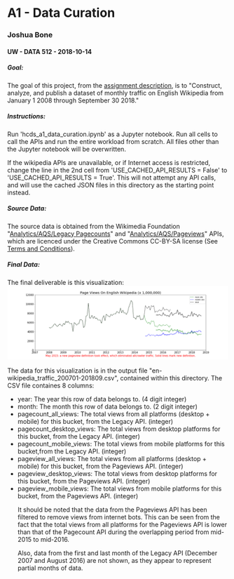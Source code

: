 # A1 - Data Curation
### Joshua Bone
#### UW - DATA 512 - 2018-10-14

##### Goal:
The goal of this project, from the 
[assignment description](https://wiki.communitydata.cc/Human_Centered_Data_Science_(Fall_2018)/Assignments#A1:_Data_curation),
is to "Construct, analyze, and publish a dataset of monthly traffic on English Wikipedia from 
January 1 2008 through September 30 2018."

##### Instructions: 
Run 'hcds_a1_data_curation.ipynb' as a Jupyter notebook.
Run all cells to call the APIs and run the entire workload from scratch. 
All files other than the Jupyter notebook will be overwritten.
<p> 
If the wikipedia APIs are unavailable, or if Internet access is restricted,
change the line in the 2nd cell from 'USE_CACHED_API_RESULTS = False'
to 'USE_CACHED_API_RESULTS = True'. This will not attempt any API calls, and
will use the cached JSON files in this directory as the starting point instead.

##### Source Data:
The source data is obtained from the Wikimedia Foundation 
"[Analytics/AQS/Legacy Pagecounts](https://wikitech.wikimedia.org/wiki/Analytics/AQS/Legacy_Pagecounts)" 
and 
"[Analytics/AQS/Pageviews](https://wikitech.wikimedia.org/wiki/Analytics/AQS/Pageviews)" APIs, which are
licenced under the Creative Commons CC-BY-SA license
(See [Terms and Conditions](https://www.mediawiki.org/wiki/REST_API#Terms_and_conditions)).

##### Final Data:
The final deliverable is this visualization:
![](hcds-a1-visualization.png?raw=true)
<p> The data for this visualization is in the output file "en-wikipedia_traffic_200701-201809.csv",
contained within this directory. 
The CSV file containes 8 columns:
<ul>
<li>year: The year this row of data belongs to. (4 digit integer)
<li>month: The month this row of data belongs to. (2 digit integer)
<li>pagecount_all_views: The total views from all platforms (desktop + mobile) for this bucket, from the Legacy API. (integer)
<li>pagecount_desktop_views: The total views from desktop platforms for this bucket, from the Legacy API. (integer)
<li>pagecount_mobile_views: The total views from mobile platforms for this bucket,from the Legacy API. (integer)
<li>pageview_all_views: The total views from all platforms (desktop + mobile) for this bucket, from the Pageviews API. (integer)
<li>pageview_desktop_views: The total views from desktop platforms for this bucket, from the Pageviews API. (integer)
<li>pageview_mobile_views: The total views from mobile platforms for this bucket, from the Pageviews API. (integer)
<p> It should be noted that the data from the Pageviews API has been filtered to remove views from internet bots.
This can be seen from the fact that the total views from all platforms for the Pageviews API is lower than that of 
the Pagecount API during the overlapping period from mid-2015 to mid-2016.
<p> Also, data from the first and last month of the Legacy API (December 2007 and August 2016) are not shown, 
as they appear to represent partial months of data. 
